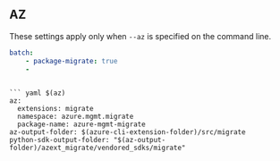 ## AZ

These settings apply only when `--az` is specified on the command line.
``` yaml $(az)
batch:
    - package-migrate: true
    - 
```
```

``` yaml $(az)
az:
  extensions: migrate
  namespace: azure.mgmt.migrate
  package-name: azure-mgmt-migrate
az-output-folder: $(azure-cli-extension-folder)/src/migrate
python-sdk-output-folder: "$(az-output-folder)/azext_migrate/vendored_sdks/migrate"
```
